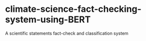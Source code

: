 # climate-science-fact-checking-system-using-BERT
A scientific statements fact-check and classification system
